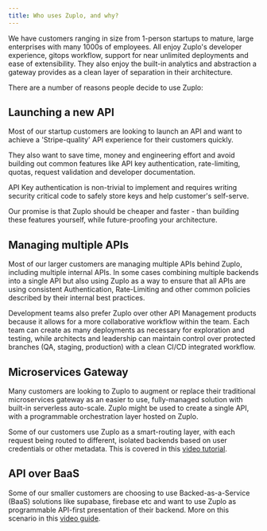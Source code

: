 ```yaml
---
title: Who uses Zuplo, and why?
---
```


We have customers ranging in size from 1-person startups to mature, large enterprises with many 1000s of employees. All enjoy Zuplo's developer experience, gitops workflow, support for near unlimited deployments and ease of extensibility. They also enjoy the built-in analytics and abstraction a gateway provides as a clean layer of separation in their architecture.

There are a number of reasons people decide to use Zuplo:

## Launching a new API

Most of our startup customers are looking to launch an API and want to achieve a 'Stripe-quality' API experience for their customers quickly.

They also want to save time, money and engineering effort and avoid building out common features like API key authentication, rate-limiting, quotas, request validation and developer documentation.

API Key authentication is non-trivial to implement and requires writing security critical code to safely store keys and help customer's self-serve.

Our promise is that Zuplo should be cheaper and faster - than building these features yourself, while future-proofing your architecture.

## Managing multiple APIs

Most of our larger customers are managing multiple APIs behind Zuplo, including multiple internal APIs. In some cases combining multiple backends into a single API but also using Zuplo as a way to ensure that all APIs are using consistent Authentication, Rate-Limiting and other common policies described by their internal best practices.

Development teams also prefer Zuplo over other API Management products because it allows for a more collaborative workflow within the team. Each team can create as many deployments as necessary for exploration and testing, while architects and leadership can maintain control over protected branches (QA, staging, production) with a clean CI/CD integrated workflow.

## Microservices Gateway

Many customers are looking to Zuplo to augment or replace their traditional microservices gateway as an easier to use, fully-managed solution with built-in serverless auto-scale. Zuplo might be used to create a single API, with a programmable orchestration layer hosted on Zuplo.

Some of our customers use Zuplo as a smart-routing layer, with each request being routed to different, isolated backends based on user credentials or other metadata. This is covered in this [video tutorial](https://www.youtube.com/watch?v=SC-HuZqEEPE).

## API over BaaS

Some of our smaller customers are choosing to use Backed-as-a-Service (BaaS) solutions like supabase, firebase etc and want to use Zuplo as programmable API-first presentation of their backend. More on this scenario in this [video guide](https://www.youtube.com/watch?v=GJSkbxMnWxE).
